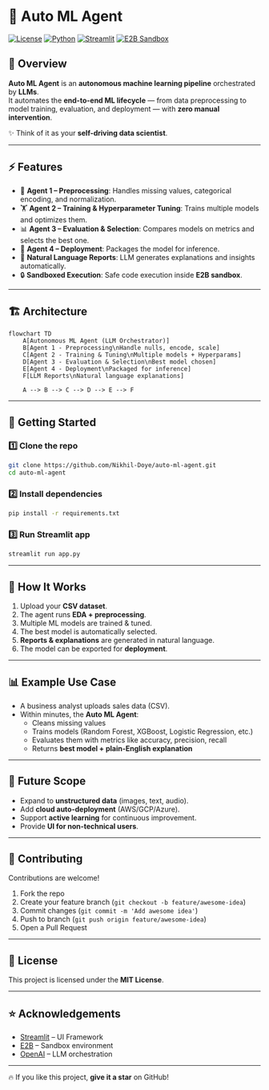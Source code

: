 # 🤖 Auto ML Agent   

[![License](https://img.shields.io/badge/License-MIT-blue.svg)](LICENSE)  [![Python](https://img.shields.io/badge/Python-3.9%2B-brightgreen)](https://www.python.org/)  [![Streamlit](https://img.shields.io/badge/Framework-Streamlit-ff4b4b)](https://streamlit.io/)  [![E2B Sandbox](https://img.shields.io/badge/Execution-E2B_Sandbox-purple)](https://e2b.dev/)  

## 📌 Overview  
**Auto ML Agent** is an **autonomous machine learning pipeline** orchestrated by **LLMs**.  
It automates the **end-to-end ML lifecycle** — from data preprocessing to model training, evaluation, and deployment — with **zero manual intervention**.  

✨ Think of it as your **self-driving data scientist**.  

---

## ⚡ Features  
- 🧹 **Agent 1 – Preprocessing**: Handles missing values, categorical encoding, and normalization.  
- 🏋️ **Agent 2 – Training & Hyperparameter Tuning**: Trains multiple models and optimizes them.  
- 📊 **Agent 3 – Evaluation & Selection**: Compares models on metrics and selects the best one.  
- 🚀 **Agent 4 – Deployment**: Packages the model for inference.  
- 📝 **Natural Language Reports**: LLM generates explanations and insights automatically.  
- 🔒 **Sandboxed Execution**: Safe code execution inside **E2B sandbox**.  

---

## 🏗️ Architecture  

```mermaid
flowchart TD
    A[Autonomous ML Agent (LLM Orchestrator)]
    B[Agent 1 - Preprocessing\nHandle nulls, encode, scale]
    C[Agent 2 - Training & Tuning\nMultiple models + Hyperparams]
    D[Agent 3 - Evaluation & Selection\nBest model chosen]
    E[Agent 4 - Deployment\nPackaged for inference]
    F[LLM Reports\nNatural language explanations]

    A --> B --> C --> D --> E --> F
```

---

## 🚀 Getting Started  

### 1️⃣ Clone the repo
```bash
git clone https://github.com/Nikhil-Doye/auto-ml-agent.git
cd auto-ml-agent
```

### 2️⃣ Install dependencies
```bash
pip install -r requirements.txt
```

### 3️⃣ Run Streamlit app
```bash
streamlit run app.py
```

---

## 🧠 How It Works  
1. Upload your **CSV dataset**.  
2. The agent runs **EDA + preprocessing**.  
3. Multiple ML models are trained & tuned.  
4. The best model is automatically selected.  
5. **Reports & explanations** are generated in natural language.  
6. The model can be exported for **deployment**.  

---

## 📊 Example Use Case  
- A business analyst uploads sales data (CSV).  
- Within minutes, the **Auto ML Agent**:  
  - Cleans missing values  
  - Trains models (Random Forest, XGBoost, Logistic Regression, etc.)  
  - Evaluates them with metrics like accuracy, precision, recall  
  - Returns **best model + plain-English explanation**  

---

## 🔮 Future Scope  
- Expand to **unstructured data** (images, text, audio).  
- Add **cloud auto-deployment** (AWS/GCP/Azure).  
- Support **active learning** for continuous improvement.  
- Provide **UI for non-technical users**.  

---

## 🤝 Contributing  
Contributions are welcome!  
1. Fork the repo  
2. Create your feature branch (`git checkout -b feature/awesome-idea`)  
3. Commit changes (`git commit -m 'Add awesome idea'`)  
4. Push to branch (`git push origin feature/awesome-idea`)  
5. Open a Pull Request  

---

## 📜 License  
This project is licensed under the **MIT License**.  

---

## ⭐ Acknowledgements  
- [Streamlit](https://streamlit.io/) – UI Framework  
- [E2B](https://e2b.dev/) – Sandbox environment  
- [OpenAI](https://openai.com/) – LLM orchestration  

---

🔥 If you like this project, **give it a star** on GitHub!  
